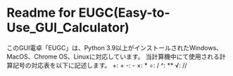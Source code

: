 # Readme for EUGC(Easy-to-Use_GUI_Calculator)
このGUI電卓「EUGC」は、Python 3.9以上がインストールされたWindows、MacOS、Chrome OS、Linuxに対応しています。
当計算機中にて使用される計算記号の対応表を以下に記述します。
+: +
-: -
×: *
÷: /
^: **
√: //